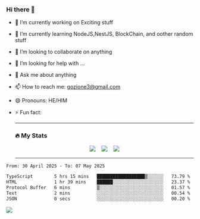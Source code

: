 ### Hi there 👋

<!--
**charlieScript/charlieScript** is a ✨ _special_ ✨ repository because its `README.md` (this file) appears on your GitHub profile.

Here are some ideas to get you started: -->

- 🔭 I’m currently working on Exciting stuff
- 🌱 I’m currently learning NodeJS,NestJS, BlockChain, and oother random stuff
- 👯 I’m looking to collaborate on anything
- 🤔 I’m looking for help with ...
- 💬 Ask me about anything
- 📫 How to reach me: gozione3@gmail.com
- 😄 Pronouns: HE/HIM
- ⚡ Fun fact:


  ---

  ### :fire: My Stats

  <div id="stats" align="center">
  <img src="http://github-readme-streak-stats.herokuapp.com?user=charlieScript&theme=dark&date_format=M%20j%5B%2C%20Y%5D" />&nbsp;&nbsp;&nbsp;
  <img src="https://github-readme-stats.vercel.app/api/top-langs/?username=charlieScript&layout=compact&theme=vision-friendly-dark"/>&nbsp;&nbsp;&nbsp;
  <img src="https://github-readme-stats.vercel.app/api?username=charlieScript&show_icons=true&theme=radical"/>
  </div>

  ---



<!--START_SECTION:waka-->

```txt
From: 30 April 2025 - To: 07 May 2025

TypeScript        5 hrs 15 mins   ██████████████████▒░░░░░░   73.79 %
HTML              1 hr 39 mins    ██████░░░░░░░░░░░░░░░░░░░   23.37 %
Protocol Buffer   6 mins          ▒░░░░░░░░░░░░░░░░░░░░░░░░   01.57 %
Text              2 mins          ░░░░░░░░░░░░░░░░░░░░░░░░░   00.54 %
JSON              0 secs          ░░░░░░░░░░░░░░░░░░░░░░░░░   00.20 %
```

<!--END_SECTION:waka-->
![](https://komarev.com/ghpvc/?username=charlieScript)
